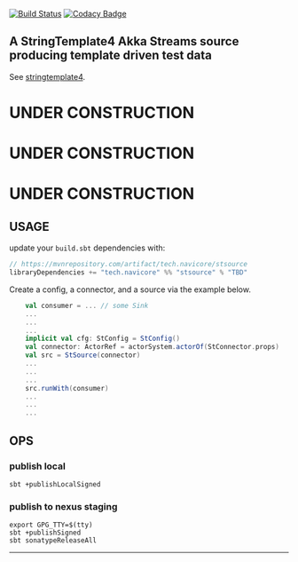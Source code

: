 [![Build Status](https://travis-ci.org/navicore/stsource.svg?branch=master)](https://travis-ci.org/navicore/stsource)
[![Codacy Badge](https://api.codacy.com/project/badge/Grade/958b74b9d6d1441d8314d2468383dda7)](https://app.codacy.com/app/navicore/stsource?utm_source=github.com&utm_medium=referral&utm_content=navicore/stsource&utm_campaign=Badge_Grade_Settings)

A StringTemplate4 Akka Streams source producing template driven test data
------

See [stringtemplate4].

# UNDER CONSTRUCTION

# UNDER CONSTRUCTION

# UNDER CONSTRUCTION


## USAGE

update your `build.sbt` dependencies with:

```scala
// https://mvnrepository.com/artifact/tech.navicore/stsource
libraryDependencies += "tech.navicore" %% "stsource" % "TBD"
```

Create a config, a connector, and a source via the example below.

```scala
    val consumer = ... // some Sink
    ...
    ...
    ...
    implicit val cfg: StConfig = StConfig()
    val connector: ActorRef = actorSystem.actorOf(StConnector.props)
    val src = StSource(connector)
    ...
    ...
    ...
    src.runWith(consumer)
    ...
    ...
    ...
```

## OPS

### publish local

```console
sbt +publishLocalSigned
```

### publish to nexus staging

```console
export GPG_TTY=$(tty)
sbt +publishSigned
sbt sonatypeReleaseAll
```

---

[stringtemplate4]:https://github.com/antlr/stringtemplate4
